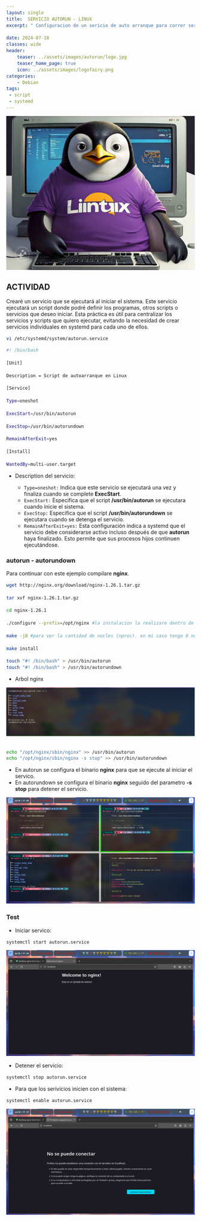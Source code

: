 ```yaml
---
layout: single
title:  SERVICIO AUTORUN - LINUX 
excerpt: " Configuracion de un sericio de auto arranque para correr servicion o script"

date: 2024-07-18
classes: wide
header:
    teaser: ../assets/images/autorun/logo.jpg
    teaser_home_page: true
    icon: ../assets/images/logofairy.png
categories:
    - Debian
tags:
 - script
 - systemd 
---
```


![](../assets/images/autorun/wallpapers.jpg)

## ACTIVIDAD

Crearé un servicio que se ejecutará al iniciar el sistema. Este servicio ejecutará un script donde podré definir los programas, otros scripts o servicios que deseo iniciar. Esta práctica es útil para centralizar los servicios y scripts que quiero ejecutar, evitando la necesidad de crear servicios individuales en systemd para cada uno de ellos.

```bash
vi /etc/systemd/system/autorun.service
```


```bash 
#! /bin/bash

[Unit]

Description = Script de autoarranque en Linux

[Service]

Type=oneshot

ExecStart=/usr/bin/autorun

ExecStop=/usr/bin/autorundown

RemainAfterExit=yes

[Install]

WantedBy=multi-user.target

```
- Description del servicio: 

  - `Type=oneshot:` Indica que este servicio se ejecutará una vez y finaliza cuando se complete **ExecStart**. 
  - `ExecStart:` Especifica que el script __/usr/bin/autorun__ se ejecutara cuando inicie el sistema.
  - `ExecStop:` Especifica que el script __/usr/bin/autorundown__ se ejecutara cuando se detenga el servicio.
  - `RemainAfterExit=yes:` Esta configuración indica a systemd que el servicio debe considerarse activo incluso después de que **autorun** haya finalizado. Esto permite que sus procesos hijos continuen ejecutándose. 


### autorun - autorundown

Para continuar con este ejemplo compilare **nginx**. 

```bash 
wget http://nginx.org/download/nginx-1.26.1.tar.gz

tar xvf nginx-1.26.1.tar.gz

cd nginx-1.26.1

./configure --prefix=/opt/nginx #la instalacion la realizare dentro de /opt

make -j8 #para ver la cantidad de nucles (nproc). en mi caso tengo 8 nucleos

make install 

touch "#! /bin/bash" > /usr/bin/autorun
touch "#! /bin/bash" > /usr/bin/autorundown

```

- Arbol nginx

![](../assets/images/autorun/1.png)

```bash 

echo "/opt/nginx/sbin/nginx" >> /usr/bin/autorun
echo "/opt/nginx/sbin/nginx -s stop" >> /usr/bin/autorundown
```
- En autorun se configura el binario **nginx** para que se ejecute al iniciar el servico.
- En autorundown se configura el binario **nginx** seguido del parametro **-s stop** para detener el servicio. 

![](../assets/images/autorun/2.png)

### Test 

- Iniciar servico: 

```bash 
systemctl start autorun.service 
```
![](../assets/images/autorun/3.png)

- Detener el servicio: 

```bash 
systemctl stop autorun.service 

```

- Para que los serivicios inicien con el sistema: 

```bash 
systemctl enable autorun.service 
```
![](../assets/images/autorun/4.png)
